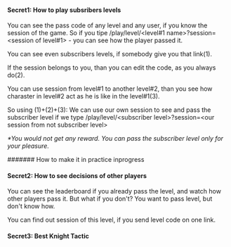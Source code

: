 #### Secret1: How to play subsribers levels

You can see the pass code of any level and any user, if you know the session of the game. 
So if you tipe /play/level/\<level#1 name\>?session=\<session of level#1\> - you can see how the player passed it. 

You can see even subscribers levels, if somebody give you that link(1).

If the session belongs to you, than you can edit the code, as you always do(2).

You can use session from level#1 to another level#2, than you see how charaster in level#2 act as he is like in the level#1(3).

So using (1)+(2)+(3):
We can use our own session to see and pass the subscriber level if we type
/play/level/\<subscriber level\>?session=\<our session from not subscriber level\>

<i>*You would not get any reward. You can pass the subscriber level only for your pleasure.</i>

####### How to make it in practice
inprogress

#### Secret2: How to see decisions of other players

You can see the leaderboard if you already pass the level, and watch how other players pass it. But what if you don't? You want to pass level, but don't know how. 
 
You can find out session of this level, if you send level code on one link. 

#### Secret3: Best Knight Tactic